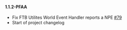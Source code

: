 #### 1.1.2-PFAA

* Fix FTB Utilites World Event Handler reports a NPE [#79](https://github.com/PFAA-Updates/PFAA-Issues/issues/79)
* Start of project changelog